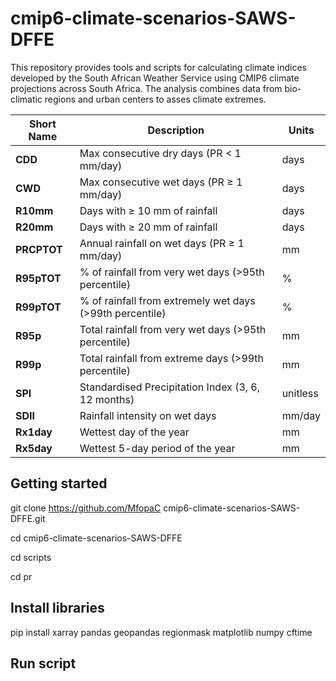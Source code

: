 # cmip6-climate-scenarios-SAWS-DFFE
This repository provides tools and scripts for calculating climate indices developed by the South African Weather Service using CMIP6 climate projections across South Africa. The analysis combines data from bio-climatic regions and urban centers to asses climate extremes.

| Short Name  | Description                                              | Units    |
| ----------- | -------------------------------------------------------- | -------- |
| **CDD**     | Max consecutive dry days (PR < 1 mm/day)                 | days     |
| **CWD**     | Max consecutive wet days (PR ≥ 1 mm/day)                 | days     |
| **R10mm**   | Days with ≥ 10 mm of rainfall                            | days     |
| **R20mm**   | Days with ≥ 20 mm of rainfall                            | days     |
| **PRCPTOT** | Annual rainfall on wet days (PR ≥ 1 mm/day)              | mm       |
| **R95pTOT** | % of rainfall from very wet days (>95th percentile)      | %        |
| **R99pTOT** | % of rainfall from extremely wet days (>99th percentile) | %        |
| **R95p**    | Total rainfall from very wet days (>95th percentile)     | mm       |
| **R99p**    | Total rainfall from extreme days (>99th percentile)      | mm       |
| **SPI**     | Standardised Precipitation Index (3, 6, 12 months)       | unitless |
| **SDII**    | Rainfall intensity on wet days                           | mm/day   |
| **Rx1day**  | Wettest day of the year                                  | mm       |
| **Rx5day**  | Wettest 5-day period of the year                         | mm       |

## Getting started
git clone https://github.com/MfopaC cmip6-climate-scenarios-SAWS-DFFE.git

cd cmip6-climate-scenarios-SAWS-DFFE

cd scripts

cd pr

## Install libraries
pip install xarray pandas geopandas regionmask matplotlib numpy cftime 

## Run script

